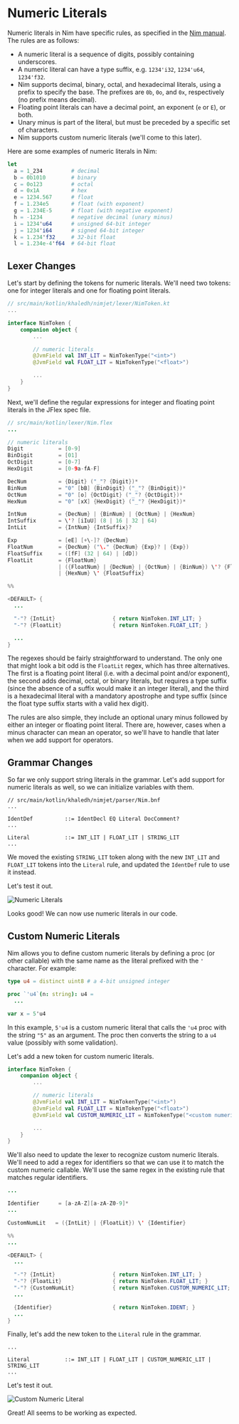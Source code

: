 # Numeric Literals

Numeric literals in Nim have specific rules, as specified in the
[Nim manual](https://nim-lang.org/docs/manual.html#lexical-analysis-numeric-literals). 
The rules are as follows:

- A numeric literal is a sequence of digits, possibly containing underscores.
- A numeric literal can have a type suffix, e.g. `1234'i32`, `1234'u64`, `1234'f32`.
- Nim supports decimal, binary, octal, and hexadecimal literals, using a prefix to 
  specify the base. The prefixes are `0b`, `0o`, and `0x`, respectively (no prefix 
  means decimal).
- Floating point literals can have a decimal point, an exponent (`e` or `E`), or both.
- Unary minus is part of the literal, but must be preceded by a specific set of 
  characters.
- Nim supports custom numeric literals (we'll come to this later).

Here are some examples of numeric literals in Nim:

```nim
let
  a = 1_234         # decimal
  b = 0b1010        # binary
  c = 0o123         # octal
  d = 0x1A          # hex
  e = 1234.567      # float
  f = 1.234e5       # float (with exponent)
  g = 1.234E-5      # float (with negative exponent)
  h = -1234         # negative decimal (unary minus)
  i = 1234'u64      # unsigned 64-bit integer
  j = 1234'i64      # signed 64-bit integer
  k = 1.234'f32     # 32-bit float
  l = 1.234e-4'f64  # 64-bit float
```

## Lexer Changes

Let's start by defining the tokens for numeric literals. We'll need two tokens: one 
for integer literals and one for floating point literals.

```kt
// src/main/kotlin/khaledh/nimjet/lexer/NimToken.kt
...

interface NimToken {
    companion object {
        ...

        // numeric literals
        @JvmField val INT_LIT = NimTokenType("<int>")
        @JvmField val FLOAT_LIT = NimTokenType("<float>")

        ...
    }
}
```

Next, we'll define the regular expressions for integer and floating point literals in 
the JFlex spec file.

```java
// src/main/kotlin/lexer/Nim.flex
...

// numeric literals
Digit           = [0-9]
BinDigit        = [01]
OctDigit        = [0-7]
HexDigit        = [0-9a-fA-F]

DecNum          = {Digit} ("_"? {Digit})*
BinNum          = "0" [bB] {BinDigit} ("_"? {BinDigit})*
OctNum          = "0" [o] {OctDigit} ("_"? {OctDigit})*
HexNum          = "0" [xX] {HexDigit} ("_"? {HexDigit})*

IntNum          = {DecNum} | {BinNum} | {OctNum} | {HexNum}
IntSuffix       = \'? [iIuU] (8 | 16 | 32 | 64)
IntLit          = {IntNum} {IntSuffix}?

Exp             = [eE] [+\-]? {DecNum}
FloatNum        = {DecNum} ("\." {DecNum} {Exp}? | {Exp})
FloatSuffix     = ([fF] (32 | 64) | [dD])
FloatLit        = {FloatNum}
                | ({FloatNum} | {DecNum} | {OctNum} | {BinNum}) \'? {FloatSuffix}
                | {HexNum} \' {FloatSuffix}

%%

<DEFAULT> {
  ...

  "-"? {IntLit}                  { return NimToken.INT_LIT; }
  "-"? {FloatLit}                { return NimToken.FLOAT_LIT; }

  ...
}
```

The regexes should be fairly straightforward to understand. The only one that might look a
bit odd is the `FloatLit` regex, which has three alternatives. The first is a floating
point literal (i.e. with a decimal point and/or exponent), the second adds decimal, octal,
or binary literals, but requires a type suffix (since the absence of a suffix would 
make it an integer literal), and the third is a hexadecimal literal with a mandatory 
apostrophe and type suffix (since the float type suffix starts with a valid hex digit).

The rules are also simple, they include an optional unary minus followed by either an
integer or floating point literal. There are, however, cases when a minus character can 
mean an operator, so we'll have to handle that later when we add support for operators.

## Grammar Changes

So far we only support string literals in the grammar. Let's add support for numeric 
literals as well, so we can initialize variables with them.

```bnf
// src/main/kotlin/khaledh/nimjet/parser/Nim.bnf
...

IdentDef          ::= IdentDecl EQ Literal DocComment?
...

Literal           ::= INT_LIT | FLOAT_LIT | STRING_LIT
...
```

We moved the existing `STRING_LIT` token along with the new `INT_LIT` and `FLOAT_LIT` 
tokens into the `Literal` rule, and updated the `IdentDef` rule to use it instead.

Let's test it out.

![Numeric Literals](images/numeric-literals.png)

Looks good! We can now use numeric literals in our code.

## Custom Numeric Literals

Nim allows you to define custom numeric literals by defining a proc (or other callable)
with the same name as the literal prefixed with the `'` character. For example:

```nim
type u4 = distinct uint8 # a 4-bit unsigned integer

proc `'u4`(n: string): u4 =
  ...

var x = 5'u4
```

In this example, `5'u4` is a custom numeric literal that calls the `'u4` proc with the 
string `"5"` as an argument. The proc then converts the string to a `u4` value 
(possibly with some validation).

Let's add a new token for custom numeric literals.

```kt {8}
interface NimToken {
    companion object {
        ...

        // numeric literals
        @JvmField val INT_LIT = NimTokenType("<int>")
        @JvmField val FLOAT_LIT = NimTokenType("<float>")
        @JvmField val CUSTOM_NUMERIC_LIT = NimTokenType("<custom numeric>")

        ...
    }
}
```

We'll also need to update the lexer to recognize custom numeric literals. We'll need 
to add a regex for identifiers so that we can use it to match the custom numeric 
callable. We'll use the same regex in the existing rule that matches regular identifiers.

```java {3,6,16,19}
...

Identifier      = [a-zA-Z][a-zA-Z0-9]*
...

CustomNumLit   = ({IntLit} | {FloatLit}) \' {Identifier}

%%
...

<DEFAULT> {
  ...

  "-"? {IntLit}                  { return NimToken.INT_LIT; }
  "-"? {FloatLit}                { return NimToken.FLOAT_LIT; }
  "-"? {CustomNumLit}            { return NimToken.CUSTOM_NUMERIC_LIT; }
  ...

  {Identifier}                   { return NimToken.IDENT; }
  ...
}
```

Finally, let's add the new token to the `Literal` rule in the grammar.

```bnf
...

Literal           ::= INT_LIT | FLOAT_LIT | CUSTOM_NUMERIC_LIT | STRING_LIT
...
```

Let's test it out.

![Custom Numeric Literal](images/custom-numeric-lit.png)

Great! All seems to be working as expected.
